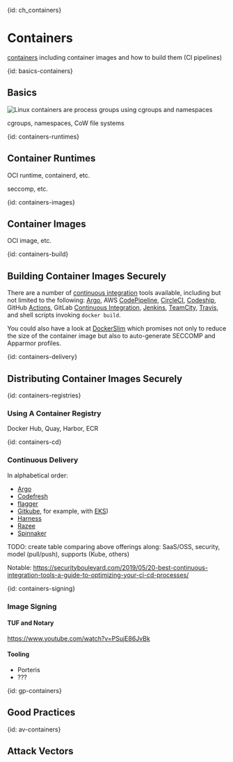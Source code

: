 {id: ch_containers}
# Containers

[containers](http://containerz.info/) including container images and how to build them (CI pipelines)

{id: basics-containers}
## Basics

![Linux containers are process groups using cgroups and namespaces](ch3_containers.png)

cgroups, namespaces, CoW file systems

{id: containers-runtimes}
## Container Runtimes

OCI runtime, containerd, etc.

seccomp, etc.

{id: containers-images}
## Container Images

OCI image, etc.

{id: containers-build}
## Building Container Images Securely

There are a number of [continuous integration](https://www.martinfowler.com/articles/continuousIntegration.html) tools available, including but not limited to the following: [Argo](https://argoproj.github.io/), AWS [CodePipeline](https://aws.amazon.com/codepipeline/), [CircleCI](https://www.circle.com/), [Codeship](http://codeship.com/), GitHub [Actions](https://jasonet.co/posts/use-github-actions-for-ci/), GitLab [Continuous Integration](https://about.gitlab.com/product/continuous-integration/), [Jenkins](https://jenkins.io/), [TeamCity](https://www.jetbrains.com/teamcity/), [Travis](https://travis-ci.org/), and shell scripts invoking `docker build`.

You could also have a look at [DockerSlim](https://dockersl.im) which promises not only to reduce the size of the container image but also to auto-generate SECCOMP and Apparmor profiles.

{id: containers-delivery}
## Distributing Container Images Securely

{id: containers-registries}
### Using A Container Registry

Docker Hub, Quay, Harbor, ECR

{id: containers-cd}
### Continuous Delivery

In alphabetical order:

- [Argo](https://argoproj.github.io/)
- [Codefresh](https://codefresh.io/)
- [flagger](https://flagger.app/)
- [Gitkube](https://gitkube.sh/), for example, with [EKS](https://aws.amazon.com/blogs/opensource/git-push-deploy-app-eks-gitkube/))
- [Harness](https://harness.io/)
- [Razee](https://github.com/razee-io/Razee)
- [Spinnaker](https://www.spinnaker.io/)

TODO: create table comparing above offerings along: SaaS/OSS, security, model (pull/push), supports (Kube, others)

Notable: https://securityboulevard.com/2019/05/20-best-continuous-integration-tools-a-guide-to-optimizing-your-ci-cd-processes/

{id: containers-signing}
### Image Signing

#### TUF and Notary

https://www.youtube.com/watch?v=PSujE86JvBk

#### Tooling

* Porteris
* ???

{id: gp-containers}
## Good Practices

{id: av-containers}
## Attack Vectors